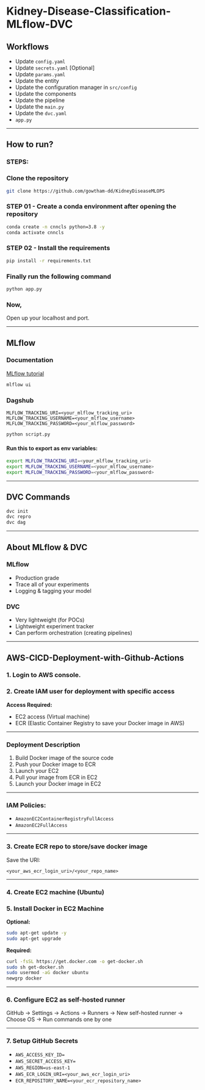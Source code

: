 # Kidney-Disease-Classification-MLflow-DVC

## Workflows

- Update `config.yaml`
- Update `secrets.yaml` [Optional]
- Update `params.yaml`
- Update the entity
- Update the configuration manager in `src/config`
- Update the components
- Update the pipeline
- Update the `main.py`
- Update the `dvc.yaml`
- `app.py`

---


## How to run?

### STEPS:

### Clone the repository

```bash
git clone https://github.com/gowtham-dd/KidneyDiseaseMLOPS
````

### STEP 01 - Create a conda environment after opening the repository

```bash
conda create -n cnncls python=3.8 -y
conda activate cnncls
```

### STEP 02 - Install the requirements

```bash
pip install -r requirements.txt
```

### Finally run the following command

```bash
python app.py
```

### Now,

Open up your localhost and port.

---

## MLflow

### Documentation

[MLflow tutorial](https://www.mlflow.org/docs/latest/index.html)

```bash
mlflow ui
```

### Dagshub

```env
MLFLOW_TRACKING_URI=<your_mlflow_tracking_uri>
MLFLOW_TRACKING_USERNAME=<your_mlflow_username>
MLFLOW_TRACKING_PASSWORD=<your_mlflow_password>
```

```bash
python script.py
```

#### Run this to export as env variables:

```bash
export MLFLOW_TRACKING_URI=<your_mlflow_tracking_uri>
export MLFLOW_TRACKING_USERNAME=<your_mlflow_username>
export MLFLOW_TRACKING_PASSWORD=<your_mlflow_password>
```

---

## DVC Commands

```bash
dvc init
dvc repro
dvc dag
```

---

## About MLflow & DVC

### MLflow

* Production grade
* Trace all of your experiments
* Logging & tagging your model

### DVC

* Very lightweight (for POCs)
* Lightweight experiment tracker
* Can perform orchestration (creating pipelines)

---

## AWS-CICD-Deployment-with-Github-Actions

### 1. Login to AWS console.

### 2. Create IAM user for deployment with specific access

**Access Required:**

* EC2 access (Virtual machine)
* ECR (Elastic Container Registry to save your Docker image in AWS)

---

### Deployment Description

1. Build Docker image of the source code
2. Push your Docker image to ECR
3. Launch your EC2
4. Pull your image from ECR in EC2
5. Launch your Docker image in EC2

---

### IAM Policies:

* `AmazonEC2ContainerRegistryFullAccess`
* `AmazonEC2FullAccess`

---

### 3. Create ECR repo to store/save docker image

Save the URI:

```
<your_aws_ecr_login_uri>/<your_repo_name>
```

---

### 4. Create EC2 machine (Ubuntu)

### 5. Install Docker in EC2 Machine

**Optional:**

```bash
sudo apt-get update -y
sudo apt-get upgrade
```

**Required:**

```bash
curl -fsSL https://get.docker.com -o get-docker.sh
sudo sh get-docker.sh
sudo usermod -aG docker ubuntu
newgrp docker
```

---

### 6. Configure EC2 as self-hosted runner

GitHub → Settings → Actions → Runners → New self-hosted runner → Choose OS → Run commands one by one

---

### 7. Setup GitHub Secrets

* `AWS_ACCESS_KEY_ID=`
* `AWS_SECRET_ACCESS_KEY=`
* `AWS_REGION=us-east-1`
* `AWS_ECR_LOGIN_URI=<your_aws_ecr_login_uri>`
* `ECR_REPOSITORY_NAME=<your_ecr_repository_name>`
